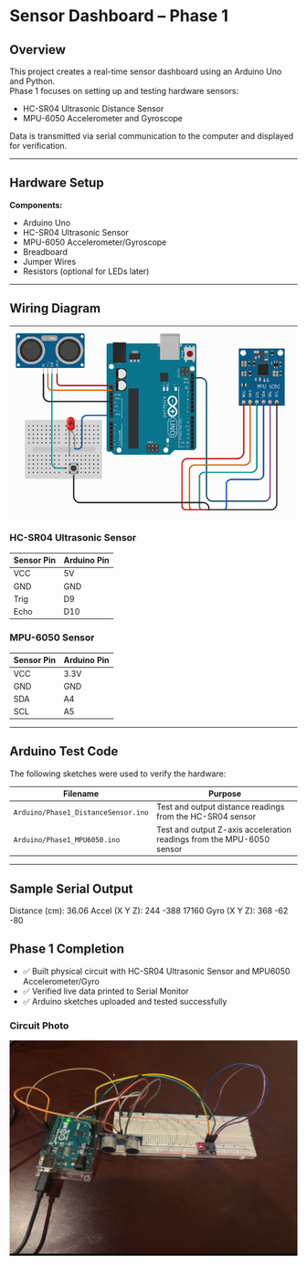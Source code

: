 # Sensor Dashboard – Phase 1

## Overview
This project creates a real-time sensor dashboard using an Arduino Uno and Python.  
Phase 1 focuses on setting up and testing hardware sensors:
- HC-SR04 Ultrasonic Distance Sensor
- MPU-6050 Accelerometer and Gyroscope

Data is transmitted via serial communication to the computer and displayed for verification.

---

## Hardware Setup

**Components:**
- Arduino Uno
- HC-SR04 Ultrasonic Sensor
- MPU-6050 Accelerometer/Gyroscope
- Breadboard
- Jumper Wires
- Resistors (optional for LEDs later)

---

## Wiring Diagram

![Wiring Diagram](wiring_diagram.png)

### HC-SR04 Ultrasonic Sensor
| Sensor Pin | Arduino Pin |
|------------|-------------|
| VCC        | 5V          |
| GND        | GND         |
| Trig       | D9          |
| Echo       | D10         |

### MPU-6050 Sensor
| Sensor Pin | Arduino Pin |
|------------|-------------|
| VCC        | 3.3V        |
| GND        | GND         |
| SDA        | A4          |
| SCL        | A5          |

---

## Arduino Test Code

The following sketches were used to verify the hardware:

| Filename | Purpose |
|----------|---------|
| `Arduino/Phase1_DistanceSensor.ino` | Test and output distance readings from the HC-SR04 sensor |
| `Arduino/Phase1_MPU6050.ino` | Test and output Z-axis acceleration readings from the MPU-6050 sensor |

---

## Sample Serial Output
Distance (cm): 36.06
Accel (X Y Z): 244 -388 17160
Gyro (X Y Z):  368 -62 -80

## Phase 1 Completion

- ✅ Built physical circuit with HC-SR04 Ultrasonic Sensor and MPU6050 Accelerometer/Gyro
- ✅ Verified live data printed to Serial Monitor
- ✅ Arduino sketches uploaded and tested successfully

### Circuit Photo
![Circuit Phase 1](circuit_phase1.jpg)

